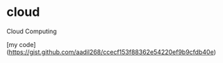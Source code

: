 # cloud
Cloud Computing

[my code] (https://gist.github.com/aadil268/ccecf153f88362e54220ef9b9cfdb40e)
